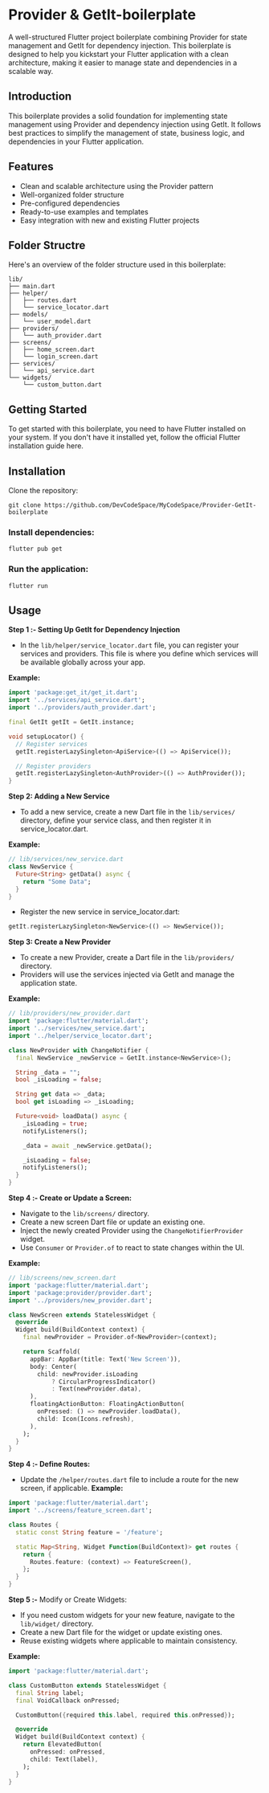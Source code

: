 # Provider & GetIt-boilerplate

A well-structured Flutter project boilerplate combining Provider for state management and GetIt for dependency injection. This boilerplate is designed to help you kickstart your Flutter application with a clean architecture, making it easier to manage state and dependencies in a scalable way.


## Introduction

This boilerplate provides a solid foundation for implementing state management using Provider and dependency injection using GetIt. It follows best practices to simplify the management of state, business logic, and dependencies in your Flutter application.


## Features

- Clean and scalable architecture using the Provider pattern
- Well-organized folder structure
- Pre-configured dependencies
- Ready-to-use examples and templates
- Easy integration with new and existing Flutter projects


## Folder Structre
Here's an overview of the folder structure used in this boilerplate:
```
lib/
├── main.dart
├── helper/
│   ├── routes.dart
│   └── service_locator.dart
├── models/
│   └── user_model.dart
├── providers/
│   └── auth_provider.dart
├── screens/
│   ├── home_screen.dart
│   └── login_screen.dart
├── services/
│   └── api_service.dart
└── widgets/
    └── custom_button.dart                   
```

## Getting Started

To get started with this boilerplate, you need to have Flutter installed on your system. If you don't have it installed yet, follow the official Flutter installation guide here.

## Installation

Clone the repository:
```
git clone https://github.com/DevCodeSpace/MyCodeSpace/Provider-GetIt-boilerplate
```

### Install dependencies:
```
flutter pub get
```
### Run the application:
```
flutter run
```

## Usage

**Step 1 :- Setting Up GetIt for Dependency Injection**

- In the `lib/helper/service_locator.dart` file, you can register your services and providers. This file is where you define which services will be available globally across your app.

**Example:**

```dart
import 'package:get_it/get_it.dart';
import '../services/api_service.dart';
import '../providers/auth_provider.dart';

final GetIt getIt = GetIt.instance;

void setupLocator() {
  // Register services
  getIt.registerLazySingleton<ApiService>(() => ApiService());

  // Register providers
  getIt.registerLazySingleton<AuthProvider>(() => AuthProvider());
}

```

**Step 2: Adding a New Service**

- To add a new service, create a new Dart file in the `lib/services/` directory, define your service class, and then register it in service_locator.dart.

**Example:**

```dart
// lib/services/new_service.dart
class NewService {
  Future<String> getData() async {
    return "Some Data";
  }
}
```
- Register the new service in service_locator.dart:

```dart
getIt.registerLazySingleton<NewService>(() => NewService());
```

**Step 3: Create a New Provider**

- To create a new Provider, create a Dart file in the `lib/providers/` directory.
- Providers will use the services injected via GetIt and manage the application state.

**Example:**

```dart
// lib/providers/new_provider.dart
import 'package:flutter/material.dart';
import '../services/new_service.dart';
import '../helper/service_locator.dart';

class NewProvider with ChangeNotifier {
  final NewService _newService = GetIt.instance<NewService>();

  String _data = "";
  bool _isLoading = false;

  String get data => _data;
  bool get isLoading => _isLoading;

  Future<void> loadData() async {
    _isLoading = true;
    notifyListeners();

    _data = await _newService.getData();

    _isLoading = false;
    notifyListeners();
  }
}
```

**Step 4 :-  Create or Update a Screen:**

- Navigate to the `lib/screens/` directory.
- Create a new screen Dart file or update an existing one.
- Inject the newly created Provider using the `ChangeNotifierProvider` widget.
- Use `Consumer` or `Provider.of` to react to state changes within the UI.

**Example:**

```dart
// lib/screens/new_screen.dart
import 'package:flutter/material.dart';
import 'package:provider/provider.dart';
import '../providers/new_provider.dart';

class NewScreen extends StatelessWidget {
  @override
  Widget build(BuildContext context) {
    final newProvider = Provider.of<NewProvider>(context);

    return Scaffold(
      appBar: AppBar(title: Text('New Screen')),
      body: Center(
        child: newProvider.isLoading
            ? CircularProgressIndicator()
            : Text(newProvider.data),
      ),
      floatingActionButton: FloatingActionButton(
        onPressed: () => newProvider.loadData(),
        child: Icon(Icons.refresh),
      ),
    );
  }
}
```

**Step 4 :-  Define Routes:**

- Update the `/helper/routes.dart` file to include a route for the new screen, if applicable.
**Example:**

```dart
import 'package:flutter/material.dart';
import '../screens/feature_screen.dart';

class Routes {
  static const String feature = '/feature';

  static Map<String, Widget Function(BuildContext)> get routes {
    return {
      Routes.feature: (context) => FeatureScreen(),
    };
  }
}
```

**Step 5 :-**  Modify or Create Widgets:

- If you need custom widgets for your new feature, navigate to the `lib/widget/` directory.
- Create a new Dart file for the widget or update existing ones.
- Reuse existing widgets where applicable to maintain consistency.

**Example:**

```dart
import 'package:flutter/material.dart';

class CustomButton extends StatelessWidget {
  final String label;
  final VoidCallback onPressed;

  CustomButton({required this.label, required this.onPressed});

  @override
  Widget build(BuildContext context) {
    return ElevatedButton(
      onPressed: onPressed,
      child: Text(label),
    );
  }
}
```
